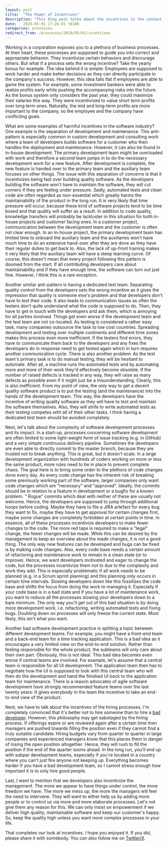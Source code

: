```yaml
---
layout: post
title:  "The Power of Incentives"
description: "This blog post talks about the incentives in the context of software development. Incentives are very powerful and hence must be managed carefully."
date:   2020-05-01 17:26:01 +0100
categories: processes
redirect_from: /processes/2020/05/01/incentives
---
```

Working in a corporation exposes you to a plethora of business processes. At their heart, these
processes are supposed to guide you into correct and appropriate behavior. They incentivize certain
behaviors and discourage others. But what if a process sets the wrong incentive? Take the yearly
bonus for example. The idea behind it is simple: Employees are supposed to work harder and make
better decisions as they can directly participate in the company's success. However, this idea falls
flat if employees are able to game the system. For example, some investment bankers were able to
realize profits early while pushing the accompanying risks into the future. As the bonus system only
considers the past year, they could maximize their salaries this way. They were incentivized to
value short term profits over long term ones. Naturally, the mid and long-term profits are more
important to the company, so the employee and the company have conflicting goals.

What are some examples of harmful incentives in the software industry? One example is the separation
of development and maintenance. This anti-pattern is especially common in custom development and
consulting work where a team of developers builds software for a customer who then handles the
deployment and maintenance. However, it can also be found in in-house development: The primary
development team might be overloaded with work and therefore a second team jumps in to do the
necessary development work for a new feature. After development is complete, the new feature is
handed over to the primary team and the auxiliary team focuses on other things. The issue with this
separation of concerns is that it incentivizes being fast over building quality software. As the
developers building the software won't have to maintain the software, they will cut corners if they
are feeling under pressure. Sadly, automated tests and clean code are often regarded as
non-essential which greatly harms the maintainability of the product in the long run. It is very
likely that time pressure will occur, because these kind of software projects tend to be time boxed
and that quality will suffer as a result. In addition to code quality, knowledge transfers will
probably be lackluster in this situation for both in-house projects and customer facing ones. In a
customer project, communication between the development team and the customer is often not clear
enough. In an in-house project, the primary development team has limited time to onboard the
auxiliary team and the auxiliaries won't have much time to do an extensive hand-over after they are
done as they have their regular duties to get back to. Also, the lack of up-front training makes it
very likely that the auxiliary team will have a steep learning curve. Of course, this doesn't mean
that every project following this pattern is doomed from the start. If all contributing developers
care about maintainability and if they have enough time, the software can turn out just fine.
However, I think this is a rare exception.

Another similar anti-pattern is having a dedicated test team. Separating quality control from the
developers sets the wrong incentive as it gives the impression that quality is someone else's
problem and that developers don't have to test their code. It also leads to communication issues as
often the testers don't quite understand what the code is supposed to do. Then, they have to get in
touch with the developers and ask them, which is annoying for all parties involved. Things get even
worse if the development team and the test team are not co-located. As testing is considered a
rather easy task, many companies outsource the task to low cost countries. Spreading development and
testing over multiple continents and different time zones makes this process even more inefficient.
If the testers find errors, they have to communicate them back to the developers and any fixes the
developers do in response need to get tested again which in turn requires another communication
cycle. There is also another problem: As the test team's primary task is to do manual testing, they
will be hesitant to automate. After all, a machine runs the automated tests and by automating more
and more of their work they'd effectively become obsolete. If the number of raised defects is
tracked in any way, they will raise as many defects as possible even if it might just be a
misunderstanding. Clearly, this is also inefficient. From my point of view, the only way to get a
decent quality software product is to put the testing (and the maintenance) into the hands of the
development team. This way, the developers have the incentive of writing quality software as they
will have to test and maintain the software themselves. Also, they will strife to write automated
tests as their testing competes with all of their other tasks. I think having a dedicated test team
should be avoided completely.

Next, let's talk about the complexity of software development processes and its impact. In a
start-up, processes concerning software development are often limited to some light-weight form of
issue tracking (e.g. in GitHub) and a very simple continuous delivery pipeline. Sometimes the
developers are even able to directly commit to the master branch, because they are trusted not to
break anything. This is great, but it doesn't scale. In a large development organization with
hundreds of coders working on more or less the same product, more rules need to be in place to
prevent complete chaos. The goal here is to bring some order to the plethora of code changes done
every day. As every code change has the inherent risk of breaking some previously working part of
the software, larger companies only want code changes which are "necessary" and "approved". Ideally,
the commits should be in relation to a feature in development or a bugfix for a known problem. "
Rogue" commits which deal with neither of these are usually not welcome. Hence, the developers are
supposed to jump through additional hoops before coding. Maybe they have to file a JIRA artefact for
every bug they want to fix, maybe they have to get approval for certain changes first, maybe some
changes are completely forbidden at certain points in time. In essence, all of these processes
incentivize developers to make fewer changes to the code. The
more red tape is required to make a "legal" change, the fewer changes will be made. While this can
be desired by the management to keep an overview about the made changes, it is not a good thing. The
only way new features can be developed and bugs can be fixed is by making code changes. Also, every
code base needs a certain amount of refactoring and maintenance work to remain in a clean state (or
to
improve). Hence, we want developers motivated and eager to change the code, but the processes
incentivize them not to due to the complexity and work they add. This is especially problematic if
all work needs to be planned (e.g. in a Scrum sprint planning) and this planning only occurs in
certain time intervals. Slowing developers down like this fossilizes the code base and shifts the
focus from doing the work to managing it. Especially if your code base is in a bad state and if you
have a lot of maintenance work, you want to reduce all the processes slowing your developers down to
a bare minimum. The only way you'll get out of this bad situation is by doing more development work,
i.e. refactoring, writing automated tests and fixing bugs. Doubling down on processes will only
freeze the current state. Most likely, this isn't what you want.

Another bad software development practice is splitting a topic between different development teams.
For example, you might have a front-end team and a back-end team for a time tracking application.
This is a bad idea as it encourages a very limited view on the end-to-end solution. Rather than
feeling responsible for the whole product, the subteams will only care about their own part.
Obviously, this is not ideal. This bad idea becomes even worse if central teams are involved. For
example, let's assume that a central team is responsible for all UI development. The application
team then has to negotiate how the UI is supposed to look with this central team who will then do
the development and hand the finished UI back to the application team for maintenance. There is a
reason advocates of agile software development have strongly recommended feature teams over the last
twenty years: It gives everybody in the team the incentive to take an end-to-end view of the
product.

Next, we have to talk about the incentives of the hiring processes. I'm completely convinced that
it's better not to hire someone than to hire
a [bad developer](https://thinkingsideways.net/people/developer-skill-matrix.html). However, this
philosophy may get sabotaged by the hiring process. If offerings expire or are reviewed again after
a certain time then managers are pushed towards filling the position even if they cannot find a
truly suitable candidate. Hiring budgets vary from quarter to quarter in large companies and
experienced managers know that this places them in danger of losing the open position altogether.
Hence, they will rush to fill the position if the end of the quarter looms ahead. In the long run,
you'll end up with subpar development teams, especially if you're located in a country where you
can't just fire anyone not keeping up. Everything becomes harder if you have a bad development team,
so I cannot stress enough how important it is to only hire good people.

Last, I want to mention that we developers also incentivize the management. The more we appear to
have things under control, the more freedom we have. The more we mess up, the more the managers will
feel the need to intervene. They will want to either help us by adding more people or to control us
via more and more elaborate processes. Let's not give them any reason for this. We can only insist
on empowerment if we deliver high quality, maintainable software and keep our customer's happy. So,
keep the quality high unless you want more complex processes in your life.

That completes our look at incentives. I hope you enjoyed it. If you did, please share it with
somebody. You can also follow me on [Twitter/X](https://twitter.com/fxr256). 